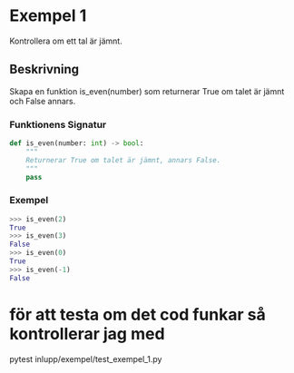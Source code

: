# Exempel 1

Kontrollera om ett tal är jämnt.

## Beskrivning

Skapa en funktion is_even(number) som returnerar True om talet är jämnt och False annars.

### Funktionens Signatur

```python
def is_even(number: int) -> bool:
    """
    Returnerar True om talet är jämnt, annars False.
    """
    pass
```

### Exempel

```python
>>> is_even(2)
True
>>> is_even(3)
False
>>> is_even(0)
True
>>> is_even(-1)
False
```
# för att testa om det cod funkar så kontrollerar jag med 
pytest inlupp/exempel/test_exempel_1.py 